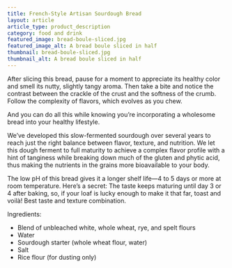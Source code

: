 ```yaml
---
title: French-Style Artisan Sourdough Bread
layout: article
article_type: product_description
category: food and drink
featured_image: bread-boule-sliced.jpg
featured_image_alt: A bread boule sliced in half
thumbnail: bread-boule-sliced.jpg
thumbnail_alt: A bread boule sliced in half
---
```


After slicing this bread, pause for a moment to appreciate its healthy color and smell its nutty, slightly tangy aroma. Then take a bite and notice the contrast between the crackle of the crust and the softness of the crumb. Follow the complexity of flavors, which evolves as you chew.

And you can do all this while knowing you’re incorporating a wholesome bread into your healthy lifestyle.

We’ve developed this slow-fermented sourdough over several years to reach just the right balance between flavor, texture, and nutrition. We let this dough ferment to full maturity to achieve a complex flavor profile with a hint of tanginess while breaking down much of the gluten and phytic acid, thus making the nutrients in the grains more bioavailable to your body.

The low pH of this bread gives it a longer shelf life—4 to 5 days or more at room temperature. Here’s a secret: The taste keeps maturing until day 3 or 4 after baking, so, if your loaf is lucky enough to make it that far, toast and voilà! Best taste and texture combination.

Ingredients:

- Blend of unbleached white, whole wheat, rye, and spelt flours
- Water
- Sourdough starter (whole wheat flour, water)
- Salt
- Rice flour (for dusting only)
